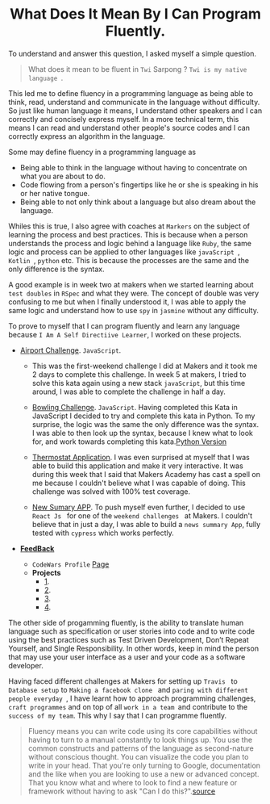 <h1 align='center'>
  What Does It Mean By I Can Program Fluently.
</h1>

To understand and answer this question, I asked myself a simple question.

> What does it mean to be fluent in ``Twi``  Sarpong ? ``Twi is my native language ``.

This led me to define fluency in a programming language as being able to think, read, understand and communicate in the language without difficulty. So just like human language it means, I understand other speakers and I can correctly and concisely express myself. In a more technical term, this means I can read and understand other people's source codes and I can correctly express an algorithm in the language.

Some may define fluency in a programming language as 
- Being able to think in the language without having to concentrate on what you are about to do.  
- Code flowing from a person's fingertips like he or she is speaking in his or her native tongue.  
- Being able to not only think about a language but also dream about the language. 

Whiles this is true, I also agree with coaches at ``Markers`` on the subject of learning the process and best practices. This is because when a person understands the process and logic behind a language like ``Ruby``,  the same logic and process can be applied to other languages like ``javaScript ``, ``Kotlin ``, ``python`` etc.  This is because the processes are the same and the only difference is the syntax.

A good example is in week two at makers when we started learning about ``test doubles`` in ``RSpec``  and what they were. The concept of double was very confusing to me but when I finally understood it, I was able to apply the same logic and understand how to use ``spy`` in  ``jasmine``  without any difficulty. 

To prove to myself that I can program fluently and learn any language because `` I Am A Self Directiive Learner ``, I worked on these projects. 

- [Airport Challenge](https://github.com/SarpongAbasimi/AirportChallengeJs). ``JavaScript``.
  - This was the first-weekend challenge I did at Makers and it took me 2 days to complete this challenge. In week 5 at makers, I tried to solve this kata again using a new stack ``javaScript``, but this time around, I was able to complete the challenge in half a day.

  - [Bowling Challenge](https://github.com/SarpongAbasimi/bowling-challenge). ``JavaScript``.
  Having completed this Kata in JavaScript I decided to try and complete this kata in Python. To my surprise, the logic was the same the only difference was the syntax. I was able to then look up the syntax, because I knew what to look for, and work towards completing this kata.[Python Version](https://github.com/SarpongAbasimi/BowlingScoreCardPython)

  - [Thermostat Application](https://github.com/SarpongAbasimi/ThermostatJs).
  I was even surprised at myself that I was able to build this application and make it very interactive. It was during this week that I said that Makers Academy has cast a spell on me because I couldn't believe what I was capable of doing. This challenge was solved with 100% test coverage.

  - [New Sumary APP](https://github.com/SarpongAbasimi/NewsSummaryApp).
  To push myself even further, I decided to use ``React Js `` for one of the ``weekend challenges `` at Makers. I couldn't believe that in just a day, I was able to build a ``news summary App``, fully tested with ``cypress`` which works perfectly.


- **[FeedBack](https://github.com/SarpongAbasimi/Pair-Progamming-FeedBack)**
  - ``CodeWars Profile`` [Page](https://www.codewars.com/users/SarpongAbasimi)
  - **Projects** 
    - [1](https://github.com/SarpongAbasimi/ThermostatJs).
    - [2](https://github.com/SarpongAbasimi/instagram-challenge).
    - [3](https://github.com/SarpongAbasimi/NewsSummaryApp).
    - [4](https://github.com/SarpongAbasimi/bowling-challenge).

The other side of progamming fluently, is the ability to translate human language such as specification or user stories into code and to write code using the best practices such as Test Driven Development, Don’t Repeat Yourself, and Single Responsibility. In other words, keep in mind the person that may use your user interface as a user and your code as a software developer.

Having faced different challenges at Makers for setting up ``Travis `` to ``Database setup`` to ``Making a facebook clone `` and ``paring with different people everyday ``, I have learnt how to approach programming challenges, ``craft programmes`` and on top of all ``work in a team ``and contribute to the ``success of my team``. This why I say that I can programme fluently.

> Fluency means you can write code using its core capabilities without having to turn to a manual constantly to look things up.  You use the common constructs and patterns of the language as second-nature without conscious thought.  You can visualize the code you plan to write in your head.  That you're only turning to Google, documentation and the like when you are looking to use a new or advanced concept.  That you know what and where to look to find a new feature or framework without having to ask "Can I do this?".[source](https://www.quora.com/What-does-it-mean-to-be-fluent-in-a-programming-language-like-Java)







